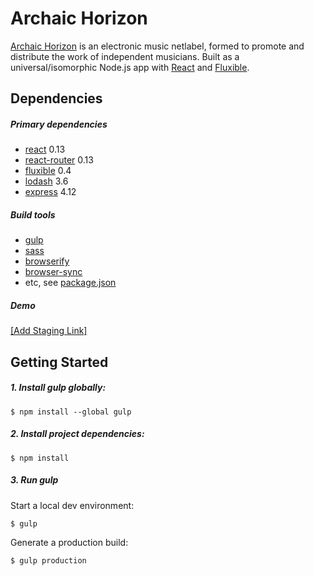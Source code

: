 # Archaic Horizon

[Archaic Horizon](http://archaichorizon.com) is an electronic music netlabel, formed to promote and distribute the work of independent musicians. Built as a universal/isomorphic Node.js app with [React](https://facebook.github.io/react/) and [Fluxible](http://fluxible.io/).

## Dependencies

##### Primary dependencies

- [react](https://facebook.github.io/react/) 0.13
- [react-router](https://github.com/rackt/react-router) 0.13
- [fluxible](http://fluxible.io/) 0.4
- [lodash](https://lodash.com/) 3.6
- [express](http://expressjs.com/) 4.12

##### Build tools

- [gulp](http://gulpjs.com/)
- [sass](http://sass-lang.com/)
- [browserify](http://browserify.org/)
- [browser-sync](http://www.browsersync.io/)
- etc, see [package.json](https://raw.githubusercontent.com/jscottsmith/react-archaic-horizon/master/package.json)

##### Demo

[[Add Staging Link]](https://www.archaichorizon.com/)

## Getting Started

##### 1. Install gulp globally:

```
$ npm install --global gulp
```

##### 2. Install project dependencies:

```
$ npm install
```

##### 3. Run gulp

Start a local dev environment:

```
$ gulp
```

Generate a production build:

```
$ gulp production
```
